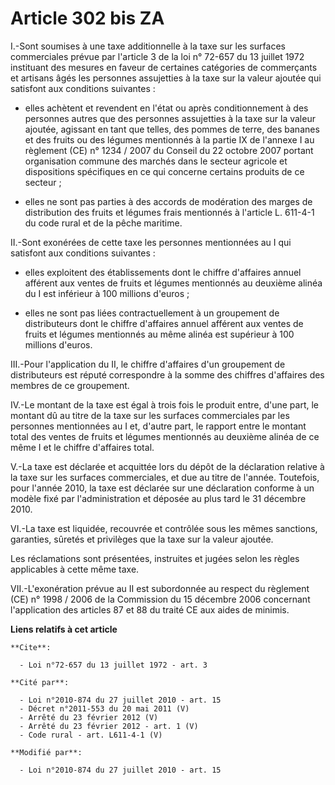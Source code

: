 # Article 302 bis ZA

I.-Sont soumises à une taxe additionnelle à la taxe sur les surfaces commerciales prévue par l'article 3 de la loi n° 72-657
du 13 juillet 1972 instituant des mesures en faveur de certaines catégories de commerçants et artisans âgés les personnes
assujetties à la taxe sur la valeur ajoutée qui satisfont aux conditions suivantes :

- elles achètent et revendent en l'état ou après conditionnement à des personnes autres que des personnes assujetties à la
taxe sur la valeur ajoutée, agissant en tant que telles, des pommes de terre, des bananes et des fruits ou des légumes
mentionnés à la partie IX de l'annexe I au règlement (CE) n° 1234 / 2007 du Conseil du 22 octobre 2007 portant organisation
commune des marchés dans le secteur agricole et dispositions spécifiques en ce qui concerne certains produits de ce secteur ;

- elles ne sont pas parties à des accords de modération des marges de distribution des fruits et légumes frais mentionnés à
l'article L. 611-4-1 du code rural et de la pêche maritime. 

II.-Sont exonérées de cette taxe les personnes mentionnées au I qui satisfont aux conditions suivantes :

- elles exploitent des établissements dont le chiffre d'affaires annuel afférent aux ventes de fruits et légumes mentionnés
au deuxième alinéa du I est inférieur à 100 millions d'euros ;

- elles ne sont pas liées contractuellement à un groupement de distributeurs dont le chiffre d'affaires annuel afférent aux
ventes de fruits et légumes mentionnés au même alinéa est supérieur à 100 millions d'euros. 

III.-Pour l'application du II, le chiffre d'affaires d'un groupement de distributeurs est réputé correspondre à la somme des
chiffres d'affaires des membres de ce groupement. 

IV.-Le montant de la taxe est égal à trois fois le produit entre, d'une part, le montant dû au titre de la taxe sur les
surfaces commerciales par les personnes mentionnées au I et, d'autre part, le rapport entre le montant total des ventes de
fruits et légumes mentionnés au deuxième alinéa de ce même I et le chiffre d'affaires total.

V.-La taxe est déclarée et acquittée lors du dépôt de la déclaration relative à la taxe sur les surfaces commerciales, et due
au titre de l'année. Toutefois, pour l'année 2010, la taxe est déclarée sur une déclaration conforme à un modèle fixé par
l'administration et déposée au plus tard le 31 décembre 2010. 

VI.-La taxe est liquidée, recouvrée et contrôlée sous les mêmes sanctions, garanties, sûretés et privilèges que la taxe sur
la valeur ajoutée. 

Les réclamations sont présentées, instruites et jugées selon les règles applicables à cette même taxe. 

VII.-L'exonération prévue au II est subordonnée au respect du règlement (CE) n° 1998 / 2006 de la Commission du 15 décembre
2006 concernant l'application des articles 87 et 88 du traité CE aux aides de minimis.

**Liens relatifs à cet article**

	**Cite**:

	  - Loi n°72-657 du 13 juillet 1972 - art. 3

	**Cité par**:

	  - Loi n°2010-874 du 27 juillet 2010 - art. 15
	  - Décret n°2011-553 du 20 mai 2011 (V)
	  - Arrêté du 23 février 2012 (V)
	  - Arrêté du 23 février 2012 - art. 1 (V)
	  - Code rural - art. L611-4-1 (V)

	**Modifié par**:

	  - Loi n°2010-874 du 27 juillet 2010 - art. 15
